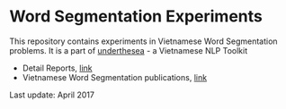 # Word Segmentation Experiments

This repository contains experiments in Vietnamese Word Segmentation problems. It is a part of [underthesea](https://github.com/magizbox/underthesea) - a Vietnamese NLP Toolkit

* Detail Reports, [link](https://docs.google.com/spreadsheets/d/1i-3WydtRhs8Qmh_-PHxdftQQPnxZ0q4sHhcx8_euNmc/edit#gid=109884615)
* Vietnamese Word Segmentation publications, [link](https://docs.google.com/spreadsheets/d/1i-3WydtRhs8Qmh_-PHxdftQQPnxZ0q4sHhcx8_euNmc/edit#gid=0)

Last update: April 2017
